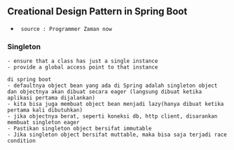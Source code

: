 ## Creational Design Pattern in Spring Boot
- ` source : Programmer Zaman now`


### Singleton
    - ensure that a class has just a single instance
    - provide a global access point to that instance

    di spring boot
    - defaultnya object bean yang ada di Spring adalah singleton object dan objectnya akan dibuat secara eager (langsung dibuat ketika aplikasi pertama dijalankan)
    - kita bisa juga membuat object bean menjadi lazy(hanya dibuat ketika pertama kali dibutuhkan)
    - jika objectnya berat, seperti koneksi db, http client, disarankan membuat singleton eager
    - Pastikan singleton object bersifat immutable
    - Jika singleton object bersifat muttable, maka bisa saja terjadi race condition
    

